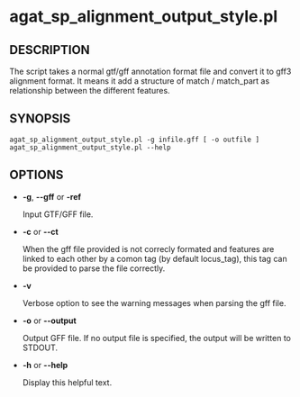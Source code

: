 # agat\_sp\_alignment\_output\_style.pl

## DESCRIPTION

The script takes a normal gtf/gff annotation format file and convert it
to gff3 alignment format. It means it add a structure of match / match\_part
as relationship between the different features.

## SYNOPSIS

```
agat_sp_alignment_output_style.pl -g infile.gff [ -o outfile ]
agat_sp_alignment_output_style.pl --help
```

## OPTIONS

- **-g**, **--gff** or **-ref**

    Input GTF/GFF file.

- **-c** or **--ct**

    When the gff file provided is not correcly formated and features are linked
    to each other by a comon tag (by default locus\_tag), this tag can be provided
    to parse the file correctly.

- **-v**

    Verbose option to see the warning messages when parsing the gff file.

- **-o** or **--output**

    Output GFF file.  If no output file is specified, the output will be
    written to STDOUT.

- **-h** or **--help**

    Display this helpful text.

